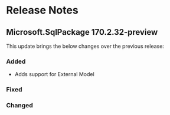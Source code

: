 # Release Notes

## Microsoft.SqlPackage 170.2.32-preview

This update brings the below changes over the previous release:

### Added
* Adds support for External Model 

### Fixed

### Changed
